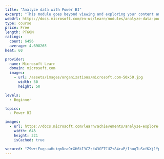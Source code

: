 ```yaml
---
title: "Analyze data with Power BI"
excerpt: "This module goes beyond viewing and exploring your content and explains how to interact with it by working with reports and dashboards to uncover and share new business insights."
webUrl: https://docs.microsoft.com/en-us/learn/modules/analyze-data-power-bi/
type: course
price: Free
length: PT60M
ratings:
  count: 6456
  average: 4.698265
heat: 60

provider:
  name: Microsoft Learn
  domain: microsoft.com
  images:
    - url: /assets/images/organizations/microsoft.com-50x50.jpg
      width: 50
      height: 50

levels:
  - Beginner

topics:
  - Power BI

images:
  - url: https://docs.microsoft.com/learn/achievements/analyze-explore-data-power-bi-social.png
    width: 643
    height: 321
    isCached: true

secured: "Z9w+iEuqsaaHuiqnDra9rXH6kI9CZzkW3GFTCUZ+84raP/IhuqTuSxfKXj1YpWiW0qVf0WA1uX2GoVdTCZjGiwz+w1lgDonooJ4o2pY9ClSTq7sqsbR068wirRcYxja2vIT5PGKG0vKj7Iky09GUMBR1rg6yk5bBQQKqgovWbv3P71bqb/zS/9NloKdmMMcMnQPYadPnhzwGP9RhrvN/d2nehHqsDCg1t6lvNnFZwyf1vprx+nq7WVdz2ZtIfw0kTJxZOdiwpaqoxE3O/Vzj+GZ0PTM3boh795VWNUwVaLh2gPhGxOAiUvPaOBn/5GZJ18NT1d0KFIWl9T5pCsQYvKFoJZlds3aDT2u3voZu7OdBbOf9xFeganINN4Kikm3G1LWId2SaRsFLlnx9mvfMnZu/tMck2D72zNPzmUr+PF4=;3P1L2q0wWjK5JbbEEaQi5Q=="
---
```


